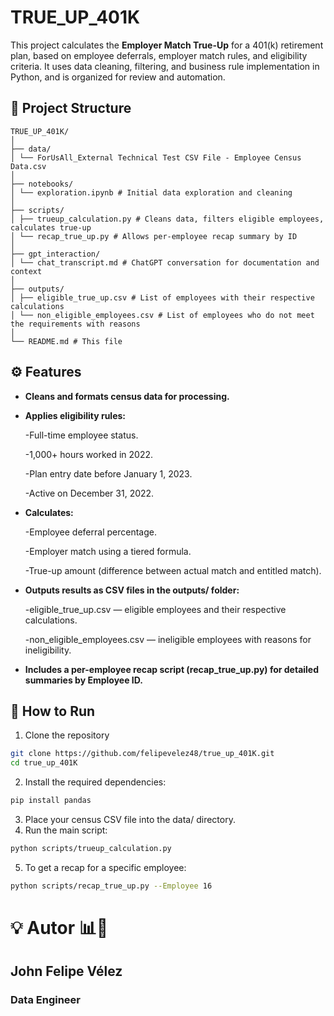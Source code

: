 # TRUE_UP_401K

This project calculates the **Employer Match True-Up** for a 401(k) retirement plan, based on employee deferrals, employer match rules, and eligibility criteria. It uses data cleaning, filtering, and business rule implementation in Python, and is organized for review and automation.

## 📁 Project Structure


```plaintext
TRUE_UP_401K/
│
├── data/
│ └── ForUsAll_External Technical Test CSV File - Employee Census Data.csv
│
├── notebooks/
│ └── exploration.ipynb # Initial data exploration and cleaning
│
├── scripts/
│ ├── trueup_calculation.py # Cleans data, filters eligible employees, calculates true-up
│ └── recap_true_up.py # Allows per-employee recap summary by ID
│
├── gpt_interaction/
│ └── chat_transcript.md # ChatGPT conversation for documentation and context
│
├── outputs/
│ ├── eligible_true_up.csv # List of employees with their respective calculations
│ └── non_eligible_employees.csv # List of employees who do not meet the requirements with reasons
│
└── README.md # This file

```

## ⚙️ Features

- **Cleans and formats census data for processing.**

- **Applies eligibility rules:**

    -Full-time employee status.

    -1,000+ hours worked in 2022.

    -Plan entry date before January 1, 2023.

    -Active on December 31, 2022.

- **Calculates:**

    -Employee deferral percentage.

    -Employer match using a tiered formula.

    -True-up amount (difference between actual match and entitled match).

- **Outputs results as CSV files in the outputs/ folder:**

    -eligible_true_up.csv — eligible employees and their respective calculations.
    
    -non_eligible_employees.csv — ineligible employees with reasons for ineligibility.

- **Includes a per-employee recap script (recap_true_up.py) for detailed summaries by Employee ID.**

## 🚀 How to Run

1. Clone the repository
```bash
git clone https://github.com/felipevelez48/true_up_401K.git
cd true_up_401K
```
2. Install the required dependencies:
```bash
pip install pandas
```
3. Place your census CSV file into the data/ directory.
4. Run the main script:
```bash
python scripts/trueup_calculation.py
```
5. To get a recap for a specific employee:
```bash
python scripts/recap_true_up.py --Employee 16
```

# 💡 Autor 📊🤖
## John Felipe Vélez
### Data Engineer